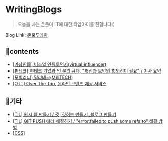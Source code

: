 # WritingBlogs


> 오늘을 사는 온풀이 IT에 대한 티엠아이를 전합니다:)



Blog Link: [온풀투데이](https://onpul.tistory.com/)


## 📌contents

- ﻿[[가상인물] 버추얼 인플루언서(virtual influencer)](https://onpul.tistory.com/entry/%EA%B0%80%EC%83%81%EC%9D%B8%EB%AC%BC-%EB%B2%84%EC%B6%94%EC%96%BC-%EC%9D%B8%ED%94%8C%EB%A3%A8%EC%96%B8%EC%84%9Cvirtual-influencer?category=1233711)
- ﻿[[핀테크] 핀테크 기업과 망 분리 규제, "혁신과 보안의 합의점이 필요" / 기사 요약](https://onpul.tistory.com/entry/%ED%95%80%ED%85%8C%ED%81%AC?category=1233711)
- ﻿[[모빌리티] 밀리테크(MiliTECH)](https://onpul.tistory.com/entry/%EB%AA%A8%EB%B9%8C%EB%A6%AC%ED%8B%B0-%EB%B0%80%EB%A6%AC%ED%85%8C%ED%81%ACMiliTECH?category=1233711)
- ﻿[[OTT] Over The Top, 온라인 콘텐츠 제공 서비스](https://onpul.tistory.com/entry/OTT-Over-The-Top-%EC%98%A8%EB%9D%BC%EC%9D%B8-%EC%BD%98%ED%85%90%EC%B8%A0-%EC%A0%9C%EA%B3%B5-%EC%84%9C%EB%B9%84%EC%8A%A4?category=1233711)

## 📌기타

- ﻿[[TIL] 원시 웹 만들기 / 깃, 깃허브 만들기, 블로그 만들기](https://onpul.tistory.com/entry/TIL-%EA%B9%83-%EA%B9%83%ED%97%88%EB%B8%8C-%EB%A7%8C%EB%93%A4%EA%B8%B0-%EB%B8%94%EB%A1%9C%EA%B7%B8-%EB%A7%8C%EB%93%A4%EA%B8%B0)
- ﻿[[TIL] GIT PUSH 에러 해결하기 / "error:failed to push some refs to" 해결 방법](https://onpul.tistory.com/entry/GIT-PUSH-%EC%97%90%EB%9F%AC-%ED%95%B4%EA%B2%B0%ED%95%98%EA%B8%B0-errorfailed-to-push-some-refs-to-%ED%95%B4%EA%B2%B0-%EB%B0%A9%EB%B2%95?category=1145093)
- ﻿[[CSS] <style>태그, 스타일 시트, 선택자 사용](https://onpul.tistory.com/entry/CSS-style%ED%83%9C%EA%B7%B8-%EC%8A%A4%ED%83%80%EC%9D%BC-%EC%8B%9C%ED%8A%B8-%EC%84%A0%ED%83%9D%EC%9E%90-%EC%82%AC%EC%9A%A9?category=1145093)
- ﻿[[CSS] 캐스케이딩 스타일 시트(css)](https://onpul.tistory.com/entry/css-%EC%BA%90%EC%8A%A4%EC%BC%80%EC%9D%B4%EB%94%A9-%EC%8A%A4%ED%83%80%EC%9D%BC-%EC%8B%9C%ED%8A%B8css)
- ﻿[[GIT] Github 소스 코드 수정 후 저장소에 반영하기, 파일 수정 후 저장하기](https://onpul.tistory.com/entry/Github-%EC%86%8C%EC%8A%A4-%EC%BD%94%EB%93%9C-%EC%88%98%EC%A0%95-%ED%9B%84-%EC%A0%80%EC%9E%A5%EC%86%8C%EC%97%90-%EB%B0%98%EC%98%81%ED%95%98%EA%B8%B0-%ED%8C%8C%EC%9D%BC-%EC%88%98%EC%A0%95-%ED%9B%84-%EC%A0%80%EC%9E%A5%ED%95%98%EA%B8%B0?category=1145093)  
- ﻿[[CSS] CSS 선택자 : 연결 선택자, 속성 선택자](https://onpul.tistory.com/entry/CSS-%EC%84%A0%ED%83%9D%EC%9E%90-%EC%97%B0%EA%B2%B0-%EC%84%A0%ED%83%9D%EC%9E%90-%EC%86%8D%EC%84%B1-%EC%84%A0%ED%83%9D%EC%9E%90-%EA%B0%80%EC%83%81-%ED%81%B4%EB%9E%98%EC%8A%A4%EC%99%80-%EA%B0%80%EC%83%81-%EC%9A%94%EC%86%8C?category=1145093)
- ﻿[[CSS] 가상 클래스와 가상 요소](https://onpul.tistory.com/entry/css-%EA%B0%80%EC%83%81-%ED%81%B4%EB%9E%98%EC%8A%A4%EC%99%80-%EA%B0%80%EC%83%81-%EC%9A%94%EC%86%8C?category=1145093)
- ﻿[[IT] 2020 정리, 2021 관전포인트](https://onpul.tistory.com/entry/IT-%ED%8A%B8%EB%A0%8C%EB%93%9C-2020-%EC%A0%95%EB%A6%AC-2021-%EA%B4%80%EC%A0%84%ED%8F%AC%EC%9D%B8%ED%8A%B8?category=1145093)
- ﻿[[매일경제 스크랩] 2021.10.06. / 광물값 폭등, 반도체 공급망, 개발자 인력부족](https://onpul.tistory.com/entry/%EB%A7%A4%EC%9D%BC%EA%B2%BD%EC%A0%9C20211006?category=1145093)
- ﻿[[매일경제 스크랩] 2021.10.08. / LNG, 패닉바잉, 수소, 전기차](https://onpul.tistory.com/entry/%EB%A7%A4%EC%9D%BC%EA%B2%BD%EC%A0%9C-20211008-LNG-%ED%8C%A8%EB%8B%89%EB%B0%94%EC%9E%89-%EC%88%98%EC%86%8C-%EC%A0%84%EA%B8%B0%EC%B0%A8?category=1145093)
- ﻿[[SSAFY] SSAFY 정보 / SW 적성진단 정보](https://onpul.tistory.com/entry/SSAFY-SSAFY-%EC%A0%95%EB%B3%B4-SW-%EC%A0%81%EC%84%B1%EC%A7%84%EB%8B%A8-%EC%A0%95%EB%B3%B4?category=1145093)
- ﻿[[SSAFY] SSAFY 모집 안내 / 관련 링크 공유](https://onpul.tistory.com/entry/SSAFY-SSAFY-%EB%AA%A8%EC%A7%91-%EC%95%88%EB%82%B4?category=1145093)
- ﻿[[IT동아 스크랩] 스마트·무인 매장 절도 피해 ‘카드 인증·AI 기술’로 줄인다](https://onpul.tistory.com/entry/IT%EB%8F%99%EC%95%84-%EC%8A%A4%ED%81%AC%EB%9E%A9-%EC%8A%A4%EB%A7%88%ED%8A%B8%C2%B7%EB%AC%B4%EC%9D%B8-%EB%A7%A4%EC%9E%A5-%EC%A0%88%EB%8F%84-%ED%94%BC%ED%95%B4-%E2%80%98%EC%B9%B4%EB%93%9C-%EC%9D%B8%EC%A6%9D%C2%B7AI-%EA%B8%B0%EC%88%A0%E2%80%99%EB%A1%9C-%EC%A4%84%EC%9D%B8%EB%8B%A4?category=1145093)
- ﻿[[넥스트데일리 스크랩] 가트너, 2022 전략기술 트렌드 톱12 발표](https://onpul.tistory.com/entry/%EB%84%A5%EC%8A%A4%ED%8A%B8%EB%8D%B0%EC%9D%BC%EB%A6%AC-%EC%8A%A4%ED%81%AC%EB%9E%A9-%EA%B0%80%ED%8A%B8%EB%84%88-2022-%EC%A0%84%EB%9E%B5%EA%B8%B0%EC%88%A0-%ED%8A%B8%EB%A0%8C%EB%93%9C-%ED%86%B112-%EB%B0%9C%ED%91%9C?category=1145093)
- ﻿[클래스 메소드(static메소드)와 인스턴스 메소드](https://onpul.tistory.com/entry/%ED%81%B4%EB%9E%98%EC%8A%A4-%EB%A9%94%EC%86%8C%EB%93%9Cstatic%EB%A9%94%EC%86%8C%EB%93%9C%EC%99%80-%EC%9D%B8%EC%8A%A4%ED%84%B4%EC%8A%A4-%EB%A9%94%EC%86%8C%EB%93%9C)
